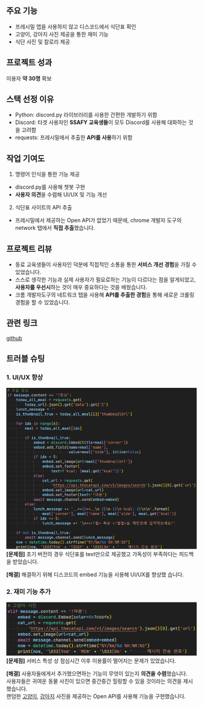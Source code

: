## 주요 기능

- 프레시밀 앱을 사용하지 않고 디스코드에서 식단표 확인
- 고양이, 강아지 사진 제공을 통한 재미 기능
- 식단 사진 및 칼로리 제공

## 프로젝트 성과

이용자 **약 30명** 확보

## 스택 선정 이유

- Python: discord.py 라이브러리를 사용한 간편한 개발하기 위함
- Discord: 타겟 사용자인 **SSAFY 교육생들**이 모두 Discord를 사용해 대화하는 것을 고려함
- requests: 프레시밀에서 추출한 **API를 사용**하기 위함

## 작업 기여도

1. 명령어 인식을 통한 기능 제공

- discord.py를 사용해 챗봇 구현
- **사용자 의견**을 수렴해 UI/UX 및 기능 개선

2. 식단표 사이트의 API 추출

- 프레시밀에서 제공하는 Open API가 없었기 때문에, chrome 개발자 도구의 network 탭에서 **직접 추출**했습니다.

## 프로젝트 리뷰

- 동료 교육생들이 사용자인 덕분에 직접적인 소통을 통한 **서비스 개선 경험**을 가질 수 있었습니다.
- 스스로 생각한 기능과 실제 사용자가 필요로하는 기능이 다르다는 점을 알게되었고, **사용자를 우선시**하는 것이 매우 중요하다는 것을 배웠습니다.
- 크롬 개발자도구의 네트워크 탭을 사용해 **API를 추출한 경험**을 통해 새로운 크롤링 경험을 할 수 있었습니다.

## 관련 링크

[github](https://github.com/appletail/SSAFYGwangjuLunchBot)

## 트러블 슈팅

### 1. UI/UX 향상

![LunchBot1](image/LunchBot1.png)  
**[문제점]** 초기 버전의 경우 식단표를 text만으로 제공했고 가독성이 부족하다는 피드백을 받았습니다.

**[해결]** 해결하기 위해 디스코드의 embed 기능을 사용해 UI/UX를 향상했 습니다.

### 2. 재미 기능 추가

![LunchBot2](image/LunchBot2.png)  
**[문제점]** 서비스 특성 상 점심시간 이후 이용률이 떨어지는 문제가 있었습니다.

**[해결]** 사용자들에게서 추가했으면하는 기능이 무엇이 있는지 **의견을 수렴**했습니다.  
사용자들은 귀여운 동물 사진이 있으면 중간중간 힐링할 수 있을 것이라는 의견을 제시했습니다.  
랜덤한 [고양이](https://api.thecatapi.com/v1/images/search), [강아지](https://api.thedogapi.com/v1/images/search) 사진을 제공하는 Open API를 사용해 기능을 구현했습니다.
